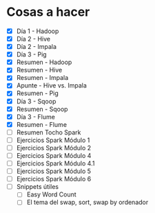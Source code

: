 # Cosas a hacer

- [x] Día 1 - Hadoop
- [x] Día 2 - Hive
- [x] Día 2 - Impala
- [x] Día 3 - Pig
- [x] Resumen - Hadoop
- [x] Resumen - Hive
- [x] Resumen - Impala
- [x] Apunte - Hive vs. Impala
- [x] Resumen - Pig
- [x] Día 3 - Sqoop
- [x] Resumen - Sqoop
- [x] Día 3 - Flume
- [x] Resumen - Flume
- [ ] Resumen Tocho Spark
- [ ] Ejercicios Spark Módulo 1
- [ ] Ejercicios Spark Módulo 2
- [ ] Ejercicios Spark Módulo 4
- [ ] Ejercicios Spark Módulo 4.1
- [ ] Ejercicios Spark Módulo 5
- [ ] Ejercicios Spark Módulo 6
- [ ] Snippets útiles
  - [ ] Easy Word Count
  - [ ] El tema del swap, sort, swap by ordenador
